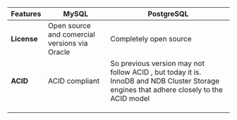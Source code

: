 | Features | MySQL | PostgreSQL |
|---|---|---|
| **License** | Open source and comercial versions via Oracle | Completely open source |
| **ACID**  | ACID compliant  | So previous version may not follow ACID , but today it is. InnoDB and NDB Cluster Storage engines that adhere closely to the ACID model |
|   |   |   |
|   |   |   |
|   |   |   |
